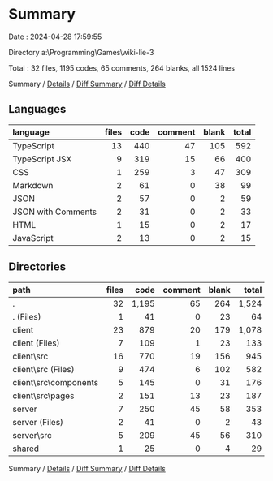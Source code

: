 # Summary

Date : 2024-04-28 17:59:55

Directory a:\\Programming\\Games\\wiki-lie-3

Total : 32 files,  1195 codes, 65 comments, 264 blanks, all 1524 lines

Summary / [Details](details.md) / [Diff Summary](diff.md) / [Diff Details](diff-details.md)

## Languages
| language | files | code | comment | blank | total |
| :--- | ---: | ---: | ---: | ---: | ---: |
| TypeScript | 13 | 440 | 47 | 105 | 592 |
| TypeScript JSX | 9 | 319 | 15 | 66 | 400 |
| CSS | 1 | 259 | 3 | 47 | 309 |
| Markdown | 2 | 61 | 0 | 38 | 99 |
| JSON | 2 | 57 | 0 | 2 | 59 |
| JSON with Comments | 2 | 31 | 0 | 2 | 33 |
| HTML | 1 | 15 | 0 | 2 | 17 |
| JavaScript | 2 | 13 | 0 | 2 | 15 |

## Directories
| path | files | code | comment | blank | total |
| :--- | ---: | ---: | ---: | ---: | ---: |
| . | 32 | 1,195 | 65 | 264 | 1,524 |
| . (Files) | 1 | 41 | 0 | 23 | 64 |
| client | 23 | 879 | 20 | 179 | 1,078 |
| client (Files) | 7 | 109 | 1 | 23 | 133 |
| client\\src | 16 | 770 | 19 | 156 | 945 |
| client\\src (Files) | 9 | 474 | 6 | 102 | 582 |
| client\\src\\components | 5 | 145 | 0 | 31 | 176 |
| client\\src\\pages | 2 | 151 | 13 | 23 | 187 |
| server | 7 | 250 | 45 | 58 | 353 |
| server (Files) | 2 | 41 | 0 | 2 | 43 |
| server\\src | 5 | 209 | 45 | 56 | 310 |
| shared | 1 | 25 | 0 | 4 | 29 |

Summary / [Details](details.md) / [Diff Summary](diff.md) / [Diff Details](diff-details.md)